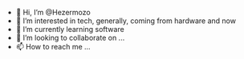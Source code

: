 - 👋 Hi, I’m @Hezermozo
- 👀 I’m interested in tech, generally, coming from hardware and now
- 🌱 I’m currently learning software
- 💞️ I’m looking to collaborate on ...
- 📫 How to reach me ...

<!---
Hezermozo/Hezermozo is a ✨ special ✨ repository because its `README.md` (this file) appears on your GitHub profile.
You can click the Preview link to take a look at your changes.
--->
